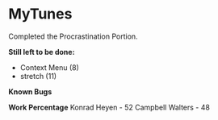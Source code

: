 # MyTunes

Completed the Procrastination Portion.

**Still left to be done:**
- Context Menu (8)
- stretch (11)

**Known Bugs**

**Work Percentage**
Konrad Heyen - 52 
Campbell Walters - 48 

